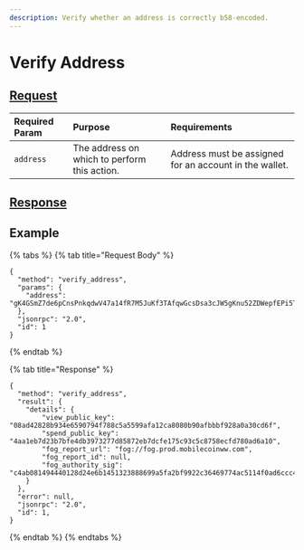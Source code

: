 ```yaml
---
description: Verify whether an address is correctly b58-encoded.
---
```


# Verify Address

## [Request](../../../full-service/src/json_rpc/v2/api/request.rs#L40)

| Required Param | Purpose | Requirements |
| :--- | :--- | :--- |
| `address` | The address on which to perform this action. | Address must be assigned for an account in the wallet. |

## [Response](../../../full-service/src/json_rpc/v2/api/response.rs#L41)

## Example

{% tabs %}
{% tab title="Request Body" %}
```text
{
  "method": "verify_address",
  "params": {
    "address": "gK4GSmZ7de6pCnsPnkqdwV47a14fR7M5JuKf3TAfqwGcsDsa3cJW5gKnu52ZDWepfEPi5T6a55gVGB6AvQKtKKtBQEYSwUpDTpSKfG9Et4QA9zLUQyEcpfCx1t79tuoe93sUezp9wXeyT9eSgQPiMmNBXGx7JfhZXqjmiXGRrDyEMMpgY5B7pWMXzD7SH7UW5AFwJkYoNSL9Ff6N4ztebFGS46H9hJ6VQuGh4wHcDbhY6sGGuJH",
  },
  "jsonrpc": "2.0",
  "id": 1
}
```
{% endtab %}

{% tab title="Response" %}
```text
{
  "method": "verify_address",
  "result": {
    "details": {
        "view_public_key": "08ad42828b934e6590794f788c5a5599afa12ca8080b90afbbbf928a0a30cd6f",
        "spend_public_key": "4aa1eb7d23b7bfe4db3973277d85872eb7dcfe175c93c5c8758ecfd780ad6a10",
        "fog_report_url": "fog://fog.prod.mobilecoinww.com",
        "fog_report_id": null,
        "fog_authority_sig": "c4ab081494440128d24e6b1451323888699a5fa2bf9922c36469774ac5114f0ad6ccc48b95a5e633cb4827e53569a74159b9941871890aa5bb3c73b341b75d82"
    }
  },
  "error": null,
  "jsonrpc": "2.0",
  "id": 1,
}
```
{% endtab %}
{% endtabs %}

